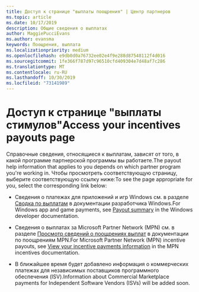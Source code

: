 ```yaml
---
title: Доступ к странице "выплаты поощрения" | Центр партнеров
ms.topic: article
ms.date: 10/17/2019
description: Общие сведения о выплатах
author: MaggiePucciEvans
ms.author: evansma
keywords: Поощрения, выплата
ms.localizationpriority: medium
ms.openlocfilehash: e9db0d0a76732ee02e4f9e288d87548112f4d016
ms.sourcegitcommit: 1fe366f787d97c96510cfd409304e7d48af7c286
ms.translationtype: MT
ms.contentlocale: ru-RU
ms.lasthandoff: 10/30/2019
ms.locfileid: "73141989"
---
```

# <a name="access-your-incentives-payouts-page"></a><span data-ttu-id="fb4f3-104">Доступ к странице "выплаты стимулов"</span><span class="sxs-lookup"><span data-stu-id="fb4f3-104">Access your incentives payouts page</span></span>

<span data-ttu-id="fb4f3-105">Справочные сведения, относящиеся к выплатам, зависят от того, в какой программе партнерской программы вы работаете.</span><span class="sxs-lookup"><span data-stu-id="fb4f3-105">The payout help information that applies to you depends on which partner program you're working in.</span></span> <span data-ttu-id="fb4f3-106">Чтобы просмотреть соответствующую страницу, выберите соответствующую ссылку ниже:</span><span class="sxs-lookup"><span data-stu-id="fb4f3-106">To see the page appropriate for you, select the corresponding link below:</span></span>

- <span data-ttu-id="fb4f3-107">Сведения о платежах для приложений и игр Windows см. в разделе [Сводка по выплатам](https://docs.microsoft.com/windows/uwp/publish/payout-summary) в документации разработчика Windows.</span><span class="sxs-lookup"><span data-stu-id="fb4f3-107">For Windows app and game payments, see [Payout summary](https://docs.microsoft.com/windows/uwp/publish/payout-summary) in the Windows developer documentation.</span></span>

- <span data-ttu-id="fb4f3-108">Сведения о выплатах за Microsoft Partner Network (MPN) см. в разделе [Просмотр сведений о поощрениях выплат](understand-incentive-payouts.md) в документации по поощрениям MPN.</span><span class="sxs-lookup"><span data-stu-id="fb4f3-108">For Microsoft Partner Network (MPN) incentive payouts, see [View your incentive payments information](understand-incentive-payouts.md) in the MPN incentives documentation.</span></span>

- <span data-ttu-id="fb4f3-109">В ближайшее время будет добавлено информация о коммерческих платежах для независимых поставщиков программного обеспечения (ISV).</span><span class="sxs-lookup"><span data-stu-id="fb4f3-109">Information about Commercial Marketplace payments for Independent Software Vendors (ISVs) will be added soon.</span></span>
